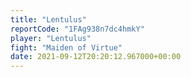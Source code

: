 ```yaml
---
title: "Lentulus"
reportCode: "1FAg938n7dc4hmkY"
player: "Lentulus"
fight: "Maiden of Virtue"
date: 2021-09-12T20:20:12.967000+00:00
---
```

